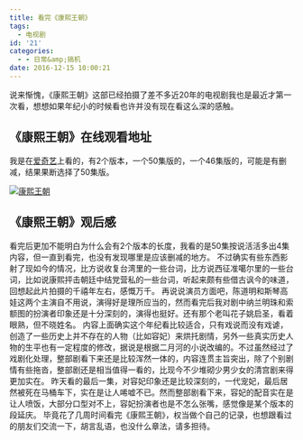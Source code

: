 ```yaml
---
title: 看完《康熙王朝》
tags:
  - 电视剧
id: '21'
categories:
  - - 日常&amp;搞机
date: 2016-12-15 10:00:21
---
```


说来惭愧，《康熙王朝》这部已经拍摄了差不多近20年的电视剧我也是最近才第一次看，想想如果年纪小的时候看也许并没有现在看这么深的感触。

## 《康熙王朝》在线观看地址

我是在[爱奇艺](http://www.iqiyi.com/lib/m_211470114.html)上看的，有2个版本，一个50集版的，一个46集版的，可能是有删减，结果果断选择了50集版。

[![康熙王朝](https://www.jubuzz.com/usr/uploads/2016/12/1008709603.jpg "康熙王朝")](https://www.jubuzz.com/usr/uploads/2016/12/1008709603.jpg)

## 《康熙王朝》观后感

看完后更加不能明白为什么会有2个版本的长度，我看的是50集按说活活多出4集内容，但一直到看完，也没有发现哪里是应该删减的地方。 不过确实有些东西影射了现如今的情况，比方说收复台湾里的一些台词，比方说西征准噶尔里的一些台词，比如说康熙抨击朝廷中结党营私的一些台词，听起来颇有些借古讽今的味道，回想起此片拍摄的千禧年左右，感慨万千。 再说说演员方面吧，陈道明和斯琴高娃这两个主演自不用说，演得好是理所应当的，然而看完后我对剧中纳兰明珠和索额图的扮演者印象还是十分深刻的，演得也挺好。还有那个老叫花子姚启圣，看着眼熟，但不晓姓名。 内容上面确实这个年纪看比较适合，只有戏说而没有戏谑，创造了一些历史上并不存在的人物（比如容妃）来烘托剧情，另外一些真实历史人物的生平也有一定程度的修改，据说是根据二月河的小说改编的。不过虽然经过了戏剧化处理，整部剧看下来还是比较浑然一体的，内容连贯主旨突出，除了个别剧情有些拖沓，整部剧还是相当值得一看的，比现今不少堆砌少男少女的清宫剧来得更加实在。 昨天看的最后一集，对容妃印象还是比较深刻的，一代宠妃，最后居然被死在马桶车下，实在是让人唏嘘不已。然而整部剧看下来，容妃的配音实在是让人喷饭，大部分口型对不上，容妃扮演者也是不怎么张嘴，感觉像是某个版本的段延庆。 毕竟花了几周时间看完《康熙王朝》，权当做个自己的记录，也想跟看过的朋友们交流一下，胡言乱语，也没什么章法，请多担待。